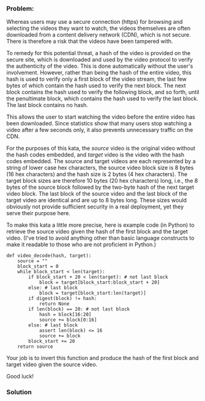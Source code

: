 ### Problem:
<p>Whereas users may use a secure connection (https) for browsing and selecting the videos they want to watch, the videos themselves are often downloaded from a content delivery network (CDN), which is not secure. There is therefore a risk that the videos have been tampered with.</p>
<p>To remedy for this potential threat, a hash of the video is provided on the secure site, which is downloaded and used by the video protocol to verify the authenticity of the video. This is done automatically without the user&apos;s involvement. However, rather than being the hash of the entire video, this hash is used to verify only a first block of the video stream, the last few bytes of which contain the hash used to verify the next block. The next block contains the hash used to verify the following block, and so forth, until the penultimate block, which contains the hash used to verify the last block. The last block contains no hash. </p>
<p>This allows the user to start watching the video before the entire video has been downloaded. Since statistics show that many users stop watching a video after a few seconds only, it also prevents unnecessary traffic on the CDN.</p>
<p>For the purposes of this kata, the <em>source</em> video is the original video without the hash codes embedded, and <em>target</em> video is the video with the hash codes embedded. The source and target videos are each represented by a string of lower case hex characters, the source video block size is 8 bytes (16 hex characters) and the hash size is 2 bytes (4 hex characters). The target block sizes are therefore 10 bytes (20 hex characters) long, i.e., the 8 bytes of the source block followed by the two-byte hash of the next target video block. The last block of the source video and the last block of the target video are identical and are up to 8 bytes long. These sizes would obviously not provide sufficient security in a real deployment, yet they serve their purpose here. </p>
<p>To make this kata a little more precise, here is example code (in Python) to retrieve the source video given the hash of the first block and the target video. (I&apos;ve tried to avoid anything other than basic language constructs to make it readable to those who are not proficient in Python.)</p>
<pre><code class="language-Python"><span class="hljs-function"><span class="hljs-keyword">def</span> <span class="hljs-title">video_decode</span><span class="hljs-params">(hash, target)</span>:</span>
    source = <span class="hljs-string">&quot;&quot;</span>
    block_start = <span class="hljs-number">0</span>
    <span class="hljs-keyword">while</span> block_start &lt; len(target):
        <span class="hljs-keyword">if</span> block_start + <span class="hljs-number">20</span> &lt; len(target): <span class="hljs-comment"># not last block</span>
            block = target[block_start:block_start + <span class="hljs-number">20</span>]
        <span class="hljs-keyword">else</span>: <span class="hljs-comment"># last block</span>
            block = target[block_start:len(target)]
        <span class="hljs-keyword">if</span> digest(block) != hash:
            <span class="hljs-keyword">return</span> <span class="hljs-literal">None</span>
        <span class="hljs-keyword">if</span> len(block) == <span class="hljs-number">20</span>: <span class="hljs-comment"># not last block</span>
            hash = block[<span class="hljs-number">16</span>:<span class="hljs-number">20</span>]
            source += block[<span class="hljs-number">0</span>:<span class="hljs-number">16</span>]
        <span class="hljs-keyword">else</span>: <span class="hljs-comment"># last block</span>
            <span class="hljs-keyword">assert</span> len(block) &lt;= <span class="hljs-number">16</span>
            source += block
        block_start += <span class="hljs-number">20</span>
    <span class="hljs-keyword">return</span> source</code></pre>
<p>Your job is to invert this function and produce the hash of the first block and target video given the source video. </p>
<p>Good luck!</p>

### Solution
